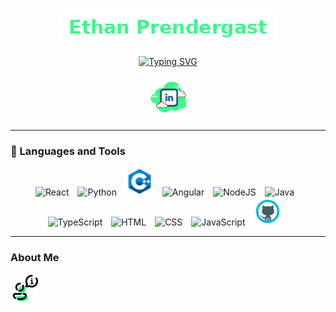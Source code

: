 <p align="center">
  <a href="https://github.com/ep626">
    <img alt="Ethan Prendergast" src="./images/ethan_prendergast_30px.png" />
  </a>
</p>

<p align="center">
  <a href="https://git.io/typing-svg">
  <img src="https://readme-typing-svg.demolab.com?font=Fira+Code&pause=1000&color=3DF78C&center=true&random=true&width=435&lines=Software+Developer;AI%2FML+Engineer;QA+Engineer;IT+Admin;3%2B+Years+Coding+Experience" alt="Typing SVG" /></a>
</p>

<!-- Social icons section -->
<p align="center">
  <a href="https://www.linkedin.com/in/ethan-prendergast/"><img width="70px" alt="LinkedIn" title="LinkedIn" src="./images/icons8-linkedin-100.png"/></a>
</p>

---
### 🧰 Languages and Tools

<p align="center">
  <img alt="React" width="45px" style="padding-right:10px;" src="https://media0.giphy.com/media/v1.Y2lkPTc5MGI3NjExNmtmcm9sdnZ6OTNvemg2ZHJhNDAyMnpiZmdrOWhvMnNxNm1wcWQ1eCZlcD12MV9pbnRlcm5hbF9naWZfYnlfaWQmY3Q9cw/RJzm826vu7WbJvBtxX/giphy.gif" />
  <img alt="Python" width="45px" style="padding-right:10px;" src="https://cdn.jsdelivr.net/gh/devicons/devicon/icons/python/python-plain.svg" />
  <img alt="C++" width="45px" style="padding-right:10px;" src="./images/c++.png" />
  <img alt="Angular" width="45px" style="padding-right:10px;" src="https://cdn.jsdelivr.net/gh/devicons/devicon/icons/angularjs/angularjs-plain.svg" />
  <img alt="NodeJS" width="45px" style="padding-right:10px;" src="https://cdn.jsdelivr.net/gh/devicons/devicon/icons/nodejs/nodejs-original.svg" />
  <img alt="Java" width="45px" style="padding-right:10px;" src="https://cdn.jsdelivr.net/gh/devicons/devicon/icons/java/java-original.svg"/>
  <img alt="TypeScript" width="45px" style="padding-right:10px;" src="https://cdn.jsdelivr.net/gh/devicons/devicon/icons/typescript/typescript-plain.svg" />
  <img alt="HTML" width="45px" style="padding-right:10px;" src="https://cdn.jsdelivr.net/gh/devicons/devicon/icons/html5/html5-plain.svg" />
  <img alt="CSS" width="45px" style="padding-right:10px;" src="https://cdn.jsdelivr.net/gh/devicons/devicon/icons/css3/css3-plain.svg" />
  <img alt="JavaScript" width="45px" style="padding-right:10px;" src="https://cdn.jsdelivr.net/gh/devicons/devicon/icons/javascript/javascript-plain.svg" />
  <img alt="GitHub" width="45px" style="padding-right:10px;" src="./images/github.png" />
</p>

---
<p style="center">
  <h3>About Me</h3>
  <img alt = "about me" width="45px" style="padding-right:10px;" src="./images/icons8-about-me-96.png"/>
</p>